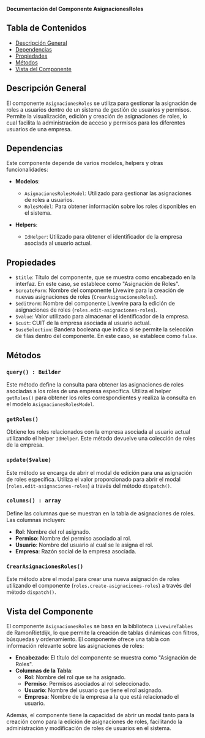 **Documentación del Componente AsignacionesRoles**

## Tabla de Contenidos
- [Descripción General](#descripción-general)
- [Dependencias](#dependencias)
- [Propiedades](#propiedades)
- [Métodos](#métodos)
- [Vista del Componente](#vista-del-componente)

## Descripción General
El componente `AsignacionesRoles` se utiliza para gestionar la asignación de roles a usuarios dentro de un sistema de gestión de usuarios y permisos. Permite la visualización, edición y creación de asignaciones de roles, lo cual facilita la administración de acceso y permisos para los diferentes usuarios de una empresa.

## Dependencias
Este componente depende de varios modelos, helpers y otras funcionalidades:

- **Modelos**:
  - `AsignacionesRolesModel`: Utilizado para gestionar las asignaciones de roles a usuarios.
  - `RolesModel`: Para obtener información sobre los roles disponibles en el sistema.

- **Helpers**:
  - `IdHelper`: Utilizado para obtener el identificador de la empresa asociada al usuario actual.

## Propiedades
- `$title`: Título del componente, que se muestra como encabezado en la interfaz. En este caso, se establece como "Asignación de Roles".
- `$createForm`: Nombre del componente Livewire para la creación de nuevas asignaciones de roles (`CrearAsignacionesRoles`).
- `$editForm`: Nombre del componente Livewire para la edición de asignaciones de roles (`roles.edit-asignaciones-roles`).
- `$value`: Valor utilizado para almacenar el identificador de la empresa.
- `$cuit`: CUIT de la empresa asociada al usuario actual.
- `$useSelection`: Bandera booleana que indica si se permite la selección de filas dentro del componente. En este caso, se establece como `false`.

## Métodos

### `query() : Builder`
Este método define la consulta para obtener las asignaciones de roles asociadas a los roles de una empresa específica. Utiliza el helper `getRoles()` para obtener los roles correspondientes y realiza la consulta en el modelo `AsignacionesRolesModel`.

### `getRoles()`
Obtiene los roles relacionados con la empresa asociada al usuario actual utilizando el helper `IdHelper`. Este método devuelve una colección de roles de la empresa.

### `update($value)`
Este método se encarga de abrir el modal de edición para una asignación de roles específica. Utiliza el valor proporcionado para abrir el modal (`roles.edit-asignaciones-roles`) a través del método `dispatch()`.

### `columns() : array`
Define las columnas que se muestran en la tabla de asignaciones de roles. Las columnas incluyen:
- **Rol**: Nombre del rol asignado.
- **Permiso**: Nombre del permiso asociado al rol.
- **Usuario**: Nombre del usuario al cual se le asigna el rol.
- **Empresa**: Razón social de la empresa asociada.

### `CrearAsignacionesRoles()`
Este método abre el modal para crear una nueva asignación de roles utilizando el componente (`roles.create-asignaciones-roles`) a través del método `dispatch()`.

## Vista del Componente
El componente `AsignacionesRoles` se basa en la biblioteca `LivewireTables` de RamonRietdijk, lo que permite la creación de tablas dinámicas con filtros, búsquedas y ordenamiento. El componente ofrece una tabla con información relevante sobre las asignaciones de roles:

- **Encabezado**: El título del componente se muestra como "Asignación de Roles".
- **Columnas de la Tabla**:
  - **Rol**: Nombre del rol que se ha asignado.
  - **Permiso**: Permisos asociados al rol seleccionado.
  - **Usuario**: Nombre del usuario que tiene el rol asignado.
  - **Empresa**: Nombre de la empresa a la que está relacionado el usuario.

Además, el componente tiene la capacidad de abrir un modal tanto para la creación como para la edición de asignaciones de roles, facilitando la administración y modificación de roles de usuarios en el sistema.

